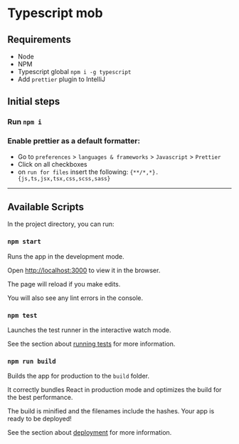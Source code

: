 # Typescript mob

## Requirements

- Node
- NPM
- Typescript global `npm i -g typescript`
- Add `prettier` plugin to IntelliJ

## Initial steps

### Run `npm i`

### Enable prettier as a default formatter:

- Go to `preferences` > `languages & frameworks` > `Javascript` > `Prettier`
- Click on all checkboxes
- on `run for files` insert the following: `{**/*,*}.{js,ts,jsx,tsx,css,scss,sass}`

---

## Available Scripts

In the project directory, you can run:

### `npm start`

Runs the app in the development mode.

Open [http://localhost:3000](http://localhost:3000) to view it in the browser.

The page will reload if you make edits.

You will also see any lint errors in the console.

### `npm test`

Launches the test runner in the interactive watch mode.

See the section about [running tests](https://facebook.github.io/create-react-app/docs/running-tests) for more
information.

### `npm run build`

Builds the app for production to the `build` folder.

It correctly bundles React in production mode and optimizes the build for the best performance.

The build is minified and the filenames include the hashes. Your app is ready to be deployed!

See the section about [deployment](https://facebook.github.io/create-react-app/docs/deployment) for more information.
